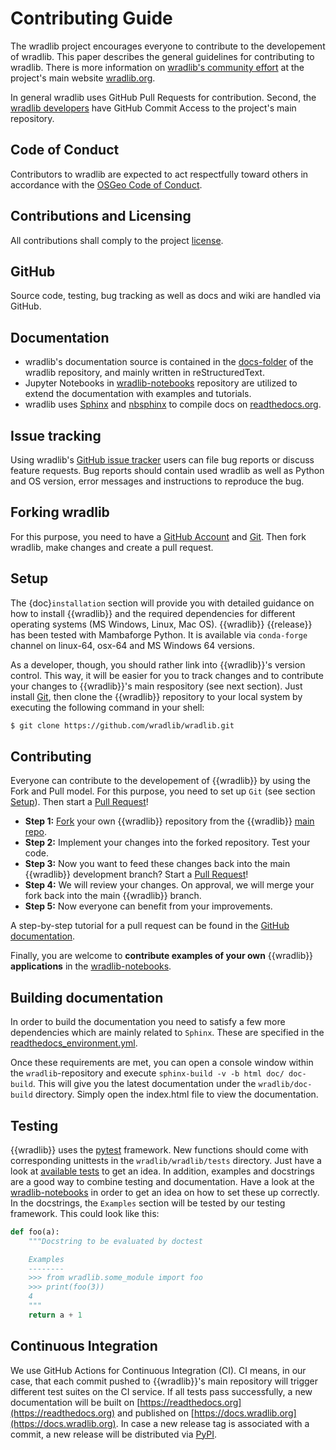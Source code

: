 # Contributing Guide

The wradlib project encourages everyone to contribute to the developement of wradlib. This paper describes the general guidelines for contributing to wradlib. There is more information on [wradlib's community effort](https://wradlib.org/community) at the project's main website [wradlib.org](https://wradlib.org).

In general wradlib uses GitHub Pull Requests for contribution. Second, the [wradlib developers](CONTRIBUTORS.txt) have GitHub Commit Access to the project's main repository.

## Code of Conduct

Contributors to wradlib are expected to act respectfully toward others in accordance with the [OSGeo Code of Conduct](http://www.osgeo.org/code_of_conduct).

## Contributions and Licensing

All contributions shall comply to the project [license](LICENSE.txt).

## GitHub

Source code, testing, bug tracking as well as docs and wiki are handled via GitHub.

## Documentation

* wradlib's documentation source is contained in the [docs-folder](https://github.com/wradlib/wradlib/tree/main/docs) of the wradlib repository, and mainly written in reStructuredText.
* Jupyter Notebooks in [wradlib-notebooks](https://github.com/wradlib/wradlib-notebooks) repository are utilized to extend the documentation with examples and tutorials.
* wradlib uses [Sphinx](http://sphinx-doc.org/) and [nbsphinx](https://github.com/spatialaudio/nbsphinx) to compile docs on [readthedocs.org](https://readthedocs.org/projects/wradlib-docs/).

## Issue tracking

Using wradlib's [GitHub issue tracker](https://github.com/wradlib/wradlib/issues) users can file bug reports or discuss feature requests. Bug reports should contain
used wradlib as well as Python and OS version, error messages and instructions to reproduce the bug.

## Forking wradlib

For this purpose, you need to have a [GitHub Account](https://github.com/signup/free) and [Git](https://git-scm.com/). Then fork wradlib, make changes and create a pull request.


## Setup

The {doc}`installation` section will provide you with detailed guidance on how to install {{wradlib}} and the required dependencies for different operating systems (MS Windows, Linux, Mac OS). {{wradlib}} {{release}} has been tested with Mambaforge Python. It is available via `conda-forge` channel on linux-64, osx-64 and MS Windows 64 versions.

As a developer, though, you should rather link into {{wradlib}}'s version control. This way, it will be easier for you to track changes and to contribute your changes to {{wradlib}}'s main respository (see next section). Just install [Git](https://git-scm.com), then clone the {{wradlib}} repository to your local system by executing the following command in your shell:

```bash
$ git clone https://github.com/wradlib/wradlib.git
```

## Contributing

Everyone can contribute to the developement of {{wradlib}} by using the Fork and Pull model. For this purpose, you need to set up ``Git`` (see section [Setup](#setup)). Then start a [Pull Request](https://help.github.com/articles/creating-a-pull-request)!

* **Step 1:** [Fork](https://github.com/wradlib/wradlib) your own {{wradlib}} repository from the {{wradlib}} [main repo](https://github.com/wradlib/wradlib).
* **Step 2:** Implement your changes into the forked repository. Test your code.
* **Step 3:** Now you want to feed these changes back into the main {{wradlib}} development branch? Start a [Pull Request](https://help.github.com/articles/creating-a-pull-request)!
* **Step 4:** We will review your changes. On approval, we will merge your fork back into the main {{wradlib}} branch.
* **Step 5:** Now everyone can benefit from your improvements.

A step-by-step tutorial for a pull request can be found in the [GitHub documentation](https://guides.github.com/activities/forking).

Finally, you are welcome to **contribute examples of your own** {{wradlib}} **applications** in the [wradlib-notebooks](https://github.com/wradlib/wradlib-notebooks).


## Building documentation

In order to build the documentation you need to satisfy a few more dependencies which are mainly related to ``Sphinx``. These are specified in the [readthedocs_environment.yml](https://github.com/wradlib/wradlib/blob/main/ci/requirements/readthedocs.yml).

Once these requirements are met, you can open a console window within the ``wradlib``-repository and execute ``sphinx-build -v -b html doc/ doc-build``. This will give you the latest documentation under the ``wradlib/doc-build`` directory. Simply open the index.html file to view the documentation.

## Testing

{{wradlib}} uses the [pytest](https://docs.pytest.org/en/stable) framework. New functions should come with corresponding unittests in the ``wradlib/wradlib/tests`` directory. Just have a look at [available tests](https://github.com/wradlib/wradlib/tree/main/wradlib/tests) to get an idea. In addition, examples and docstrings are a good way to combine testing and documentation. Have a look at the [wradlib-notebooks](https://github.com/wradlib/wradlib-notebooks/tree/main/notebooks) in order to get an idea on how to set these up correctly. In the docstrings, the ``Examples`` section will be tested by our testing framework. This could look like this:

```python
def foo(a):
    """Docstring to be evaluated by doctest

    Examples
    --------
    >>> from wradlib.some_module import foo
    >>> print(foo(3))
    4
    """
    return a + 1
```

## Continuous Integration

We use GitHub Actions for Continuous Integration (CI). CI means, in our case, that each commit pushed to {{wradlib}}'s main repository will trigger different test suites on the CI service. If all tests pass successfully, a new documentation will be built on [https://readthedocs.org](https://readthedocs.org) and published on [https://docs.wradlib.org](https://docs.wradlib.org). In case a new release tag is associated with a commit, a new release will be distributed via [PyPI](https://pypi.org/project/wradlib).
